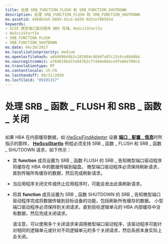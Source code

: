 ```yaml
---
title: 处理 SRB_FUNCTION_FLUSH 和 SRB_FUNCTION_SHUTDOWN
description: 处理 SRB_FUNCTION_FLUSH 和 SRB_FUNCTION_SHUTDOWN
ms.assetid: d4b8b3e5-d895-42ca-bd28-9d3cef805654
keywords:
- SCSI 微型端口驱动程序 WDK 存储，HwScsiStartIo
- HwScsiStartIo
- SRB_FUNCTION_FLUSH
- SRB_FUNCTION_SHUTDOWN
ms.date: 04/20/2017
ms.localizationpriority: medium
ms.openlocfilehash: a6b6606d4b3c281904c46947a07c13c6ce8b60bb
ms.sourcegitcommit: e769619bd37e04762c77444e8b4ce9fe86ef09cb
ms.translationtype: MT
ms.contentlocale: zh-CN
ms.lasthandoff: 08/31/2020
ms.locfileid: "89191317"
---
```

# <a name="handling-srb_function_flush-and-srb_function_shutdown"></a>处理 SRB \_ 函数 \_ FLUSH 和 SRB \_ 函数 \_ 关闭


## <span id="ddk_handling_srb_function_flush_and_srb_function_shutdown_kg"></span><span id="DDK_HANDLING_SRB_FUNCTION_FLUSH_AND_SRB_FUNCTION_SHUTDOWN_KG"></span>


如果 HBA 在内部缓存数据，如 [*HwScsiFindAdapter*](/previous-versions/windows/hardware/drivers/ff557300(v=vs.85)) 设置 [**端口 \_ 配置 \_ 信息**](/windows-hardware/drivers/ddi/srb/ns-srb-_port_configuration_information)时所指示的那样， [**HwScsiStartIo**](/previous-versions/windows/hardware/drivers/ff557323(v=vs.85)) 例程必须支持 SRB \_ 函数 \_ FLUSH 和 SRB \_ 函数 \_ SHUTDOWN 请求，如下所示：

-   其 **function** 成员设置为 SRB \_ 函数 FLUSH 的 SRB \_ 告知微型端口驱动程序将缓存在 HBA 中的数据传输到磁盘。 微型端口驱动程序必须保持刷新请求，直到传输所有缓存的数据，然后完成刷新请求。

-   当应用程序关闭文件或终止应用程序时，可能会发出此类刷新请求。

-   将其 **function** 成员设置为 SRB \_ 函数 SHUTDOWN 的 SRB \_ 告知微型端口驱动程序完成将数据传输到目标设备的功能，包括刷新所有缓存的数据。 小型端口驱动程序必须保持到关闭请求，直到目标逻辑单元的 HBA 内部缓存中没有数据，然后完成关闭请求。

    请注意，可以使用多个关闭请求来调用微型端口驱动程序，该驱动程序可能针对相同的逻辑单元或针对不同逻辑单元的多个关闭请求，然后系统本身实际上会关闭。

 


